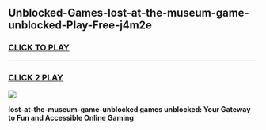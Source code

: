 
## Unblocked-Games-lost-at-the-museum-game-unblocked-Play-Free-j4m2e
<h3>
<a href="https://premium76.site?title=lost-at-the-museum-game-unblocked&ref=18A">CLICK TO PLAY</a></h3>
<hr>

<h3>
<a href="https://premium76.site?title=lost-at-the-museum-game-unblocked&ref=18A">CLICK 2 PLAY</a>
  
</h3>

<a href="https://premium76.site?title=lost-at-the-museum-game-unblocked&ref=18A"><img src="https://clearcache.store/games.png"></a>


**lost-at-the-museum-game-unblocked games unblocked: Your Gateway to Fun and Accessible Online Gaming**
